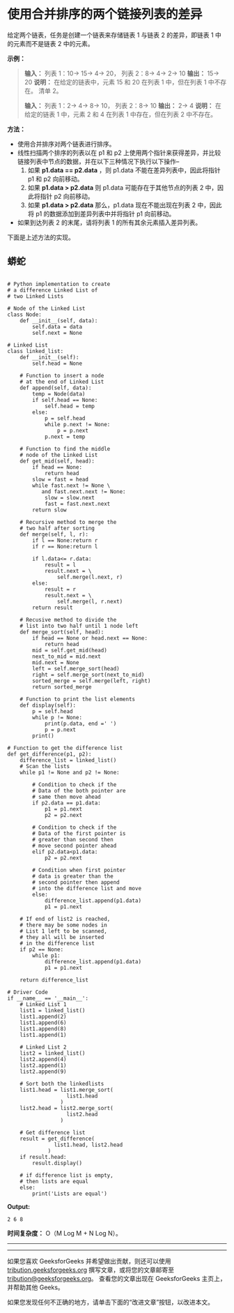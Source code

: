 # 使用合并排序的两个链接列表的差异

给定两个链表，任务是创建一个链表来存储链表 1 与链表 2 的差异，即链表 1 中的元素而不是链表 2 中的元素。

**示例：**

> **输入：**
> 列表 1：10-> 15-> 4-> 20，
> 列表 2：8-> 4-> 2-> 10
> **输出：** 15-> 20
> **说明：**
> 在给定的链表中，元素 15 和 20 在列表 1 中，但在列表 1 中不存在。 清单 2。
> 
> **输入：**
> 列表 1：2-> 4-> 8-> 10，
> 列表 2：8-> 10
> **输出：** 2-> 4
> **说明：**
> 在给定的链表 1 中，元素 2 和 4 在列表 1 中存在，但在列表 2 中不存在。

**方法：**

*   使用合并排序对两个链表进行排序。
*   线性扫描两个排序的列表以在 p1 和 p2 上使用两个指针来获得差异，并比较链接列表中节点的数据，并在以下三种情况下执行以下操作–
    1.  如果 **p1.data == p2.data** ，则 p1.data 不能在差异列表中，因此将指针 p1 和 p2 向前移动。
    2.  如果 **p1.data > p2.data** 则 p1.data 可能存在于其他节点的列表 2 中，因此将指针 p2 向前移动。
    3.  如果 **p1.data > p2.data** 那么，p1.data 现在不能出现在列表 2 中，因此将 p1 的数据添加到差异列表中并将指针 p1 向前移动。
*   如果到达列表 2 的末尾，请将列表 1 的所有其余元素插入差异列表。

下面是上述方法的实现。

## 蟒蛇

```

# Python implementation to create 
# a difference Linked List of  
# two Linked Lists 

# Node of the Linked List 
class Node: 
    def __init__(self, data): 
        self.data = data 
        self.next = None

# Linked List 
class linked_list: 
    def __init__(self): 
        self.head = None

    # Function to insert a node 
    # at the end of Linked List 
    def append(self, data): 
        temp = Node(data) 
        if self.head == None: 
            self.head = temp 
        else: 
            p = self.head 
            while p.next != None: 
                p = p.next
            p.next = temp 

    # Function to find the middle 
    # node of the Linked List  
    def get_mid(self, head): 
        if head == None: 
            return head 
        slow = fast = head 
        while fast.next != None \ 
           and fast.next.next != None: 
            slow = slow.next
            fast = fast.next.next
        return slow 

    # Recursive method to merge the 
    # two half after sorting  
    def merge(self, l, r): 
        if l == None:return r 
        if r == None:return l 

        if l.data<= r.data: 
            result = l 
            result.next = \ 
                self.merge(l.next, r) 
        else: 
            result = r 
            result.next = \ 
                self.merge(l, r.next) 
        return result 

    # Recusive method to divide the  
    # list into two half until 1 node left 
    def merge_sort(self, head): 
        if head == None or head.next == None: 
            return head 
        mid = self.get_mid(head) 
        next_to_mid = mid.next
        mid.next = None
        left = self.merge_sort(head) 
        right = self.merge_sort(next_to_mid) 
        sorted_merge = self.merge(left, right) 
        return sorted_merge 

    # Function to print the list elements 
    def display(self): 
        p = self.head 
        while p != None: 
            print(p.data, end =' ') 
            p = p.next
        print() 

# Function to get the difference list 
def get_difference(p1, p2): 
    difference_list = linked_list() 
    # Scan the lists  
    while p1 != None and p2 != None: 

        # Condition to check if the  
        # Data of the both pointer are  
        # same then move ahead 
        if p2.data == p1.data: 
            p1 = p1.next
            p2 = p2.next

        # Condition to check if the  
        # Data of the first pointer is  
        # greater than second then  
        # move second pointer ahead 
        elif p2.data<p1.data: 
            p2 = p2.next

        # Condition when first pointer 
        # data is greater than the  
        # second pointer then append 
        # into the difference list and move 
        else: 
            difference_list.append(p1.data) 
            p1 = p1.next

    # If end of list2 is reached,  
    # there may be some nodes in  
    # List 1 left to be scanned,  
    # they all will be inserted  
    # in the difference list 
    if p2 == None: 
        while p1: 
            difference_list.append(p1.data) 
            p1 = p1.next

    return difference_list 

# Driver Code 
if __name__ == '__main__': 
    # Linked List 1 
    list1 = linked_list() 
    list1.append(2) 
    list1.append(6) 
    list1.append(8) 
    list1.append(1) 

    # Linked List 2 
    list2 = linked_list() 
    list2.append(4) 
    list2.append(1) 
    list2.append(9) 

    # Sort both the linkedlists 
    list1.head = list1.merge_sort( 
                   list1.head 
                 ) 
    list2.head = list2.merge_sort( 
                   list2.head 
                 ) 

    # Get difference list 
    result = get_difference( 
               list1.head, list2.head 
             ) 
    if result.head: 
        result.display() 

    # if difference list is empty, 
    # then lists are equal 
    else: 
        print('Lists are equal') 

```

**Output:**

```
2 6 8

```

**时间复杂度：** O（M Log M + N Log N）。



* * *

* * *

如果您喜欢 GeeksforGeeks 并希望做出贡献，则还可以使用 [tribution.geeksforgeeks.org](https://contribute.geeksforgeeks.org/) 撰写文章，或将您的文章邮寄至 tribution@geeksforgeeks.org。 查看您的文章出现在 GeeksforGeeks 主页上，并帮助其他 Geeks。

如果您发现任何不正确的地方，请单击下面的“改进文章”按钮，以改进本文。